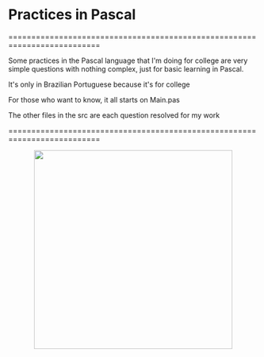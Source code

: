 # Practices in Pascal

==========================================================================

Some practices in the Pascal language that I'm doing for college are very simple questions with nothing complex, just for basic learning in Pascal.

It's only in Brazilian Portuguese because it's for college

For those who want to know, it all starts on Main.pas 

The other files in the src are each question resolved for my work

==========================================================================
<p align="center">
  <img width="400" height="400" src="https://github.com/Haadty/Pascal-Practices/assets/55682433/4f7addae-5c67-41d7-8643-1bf02033e4b4">
</p>
